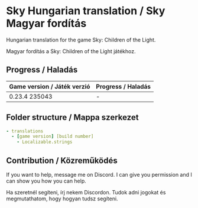 # Sky Hungarian translation / Sky Magyar fordítás

Hungarian translation for the game Sky: Children of the Light.

Magyar fordítás a Sky: Children of the Light játékhoz.

## Progress / Haladás

| Game version / Játék verzió | Progress / Haladás |
| --------------------------- | ------------------ |
| 0.23.4 235043               | -                  |

## Folder structure / Mappa szerkezet

```yml
- translations
  - [game version] [build number]
    - Localizable.strings
```

## Contribution / Közreműködés

If you want to help, message me on Discord. I can give you permission and I can show you how you can help.

Ha szeretnél segíteni, írj nekem Discordon. Tudok adni jogokat és megmutathatom, hogy hogyan tudsz segíteni.
